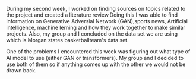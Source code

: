 During my second week, I worked on finding sources on topics related
to the project and created a literature review.Doing this I was able to 
find information on Generative Adversial Network (GAN),sports news, Artificial 
intelligence, machine lerning and how they work together to make similar
projects. Also, my group and I concluded on the data set we are using which
is Morgan states basketballteam's data set. 

One of the problems I encountered this week was figuring out what type
of AI model to use (either GAN or transformers). My group and I decided 
to use both of them so if anything comes up with the other we would not 
be drawn back.
